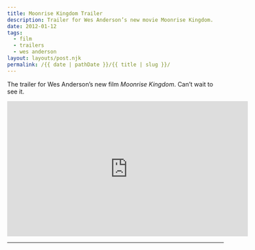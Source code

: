 ```yaml
---
title: Moonrise Kingdom Trailer
description: Trailer for Wes Anderson’s new movie Moonrise Kingdom.
date: 2012-01-12
tags: 
  - film
  - trailers
  - wes anderson
layout: layouts/post.njk
permalink: /{{ date | pathDate }}/{{ title | slug }}/
---
```


The trailer for Wes Anderson’s new film _Moonrise Kingdom_. Can’t wait to see it.

<iframe class="youtube-video" width="560" height="315" src="https://www.youtube.com/embed/7N8wkVA4_8s" title="YouTube video player" frameborder="0" allow="accelerometer; autoplay; clipboard-write; encrypted-media; gyroscope; picture-in-picture; web-share" allowfullscreen></iframe>

---

